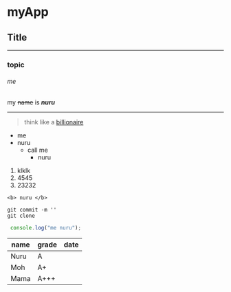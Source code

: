 <!-- HEADING -->
# myApp  
## Title 
___
### topic 
###### me 

<!-- Italics -->
my ~~name~~ is *__nuru__*

---

>think like a [billionaire]( facebokk.com "Dangote")


* me 
* nuru
    * call me 
        * nuru
1. klklk
1. 4545
1. 23232 
 

 `<b> nuru </b>`

 ```
git commit -m '' 
git clone  
 ```

 ```javascript 
  console.log("me nuru");
 ```

 | name | grade | date|
 | ----| ------| ---|
 | Nuru     |A  |
 | Moh| A+|
 |Mama| A+++